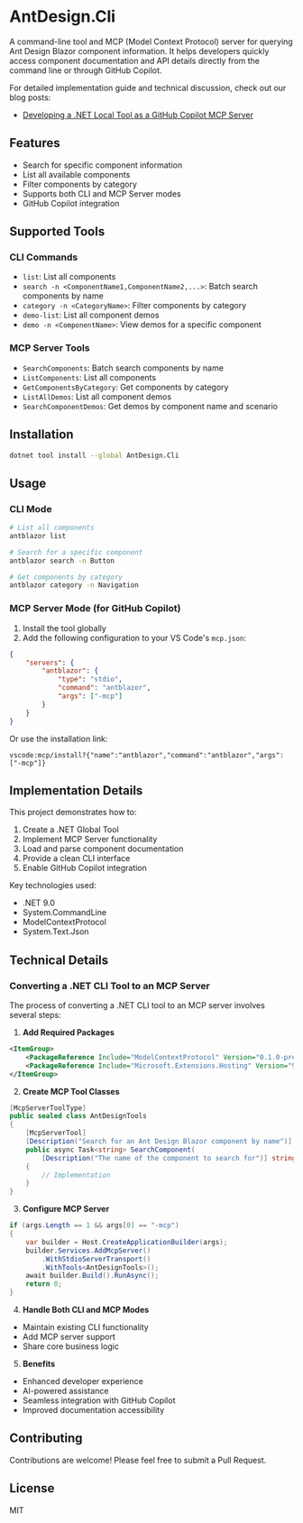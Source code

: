 # AntDesign.Cli

A command-line tool and MCP (Model Context Protocol) server for querying Ant Design Blazor component information. It helps developers quickly access component documentation and API details directly from the command line or through GitHub Copilot.

For detailed implementation guide and technical discussion, check out our blog posts:
- [Developing a .NET Local Tool as a GitHub Copilot MCP Server](docs/en/blog-post.md)

## Features

- Search for specific component information
- List all available components
- Filter components by category
- Supports both CLI and MCP Server modes
- GitHub Copilot integration

## Supported Tools

### CLI Commands

- `list`: List all components
- `search -n <ComponentName1,ComponentName2,...>`: Batch search components by name
- `category -n <CategoryName>`: Filter components by category
- `demo-list`: List all component demos
- `demo -n <ComponentName>`: View demos for a specific component

### MCP Server Tools

- `SearchComponents`: Batch search components by name
- `ListComponents`: List all components
- `GetComponentsByCategory`: Get components by category
- `ListAllDemos`: List all component demos
- `SearchComponentDemos`: Get demos by component name and scenario


## Installation

```bash
dotnet tool install --global AntDesign.Cli
```

## Usage

### CLI Mode

```bash
# List all components
antblazor list

# Search for a specific component
antblazor search -n Button

# Get components by category
antblazor category -n Navigation
```

### MCP Server Mode (for GitHub Copilot)

1. Install the tool globally
2. Add the following configuration to your VS Code's `mcp.json`:

```json
{
    "servers": {
        "antblazor": {
            "type": "stdio",
            "command": "antblazor",
            "args": ["-mcp"]
        }
    }
}
```

Or use the installation link:
```
vscode:mcp/install?{"name":"antblazor","command":"antblazor","args":["-mcp"]}
```

## Implementation Details

This project demonstrates how to:
1. Create a .NET Global Tool
2. Implement MCP Server functionality
3. Load and parse component documentation
4. Provide a clean CLI interface
5. Enable GitHub Copilot integration

Key technologies used:
- .NET 9.0
- System.CommandLine
- ModelContextProtocol
- System.Text.Json

## Technical Details

### Converting a .NET CLI Tool to an MCP Server

The process of converting a .NET CLI tool to an MCP server involves several steps:

1. **Add Required Packages**
```xml
<ItemGroup>
    <PackageReference Include="ModelContextProtocol" Version="0.1.0-preview.12" />
    <PackageReference Include="Microsoft.Extensions.Hosting" Version="9.0.0" />
</ItemGroup>
```

2. **Create MCP Tool Classes**
```csharp
[McpServerToolType]
public sealed class AntDesignTools
{
    [McpServerTool]
    [Description("Search for an Ant Design Blazor component by name")]
    public async Task<string> SearchComponent(
        [Description("The name of the component to search for")] string name)
    {
        // Implementation
    }
}
```

3. **Configure MCP Server**
```csharp
if (args.Length == 1 && args[0] == "-mcp")
{
    var builder = Host.CreateApplicationBuilder(args);
    builder.Services.AddMcpServer()
        .WithStdioServerTransport()
        .WithTools<AntDesignTools>();
    await builder.Build().RunAsync();
    return 0;
}
```

4. **Handle Both CLI and MCP Modes**
- Maintain existing CLI functionality
- Add MCP server support
- Share core business logic

5. **Benefits**
- Enhanced developer experience
- AI-powered assistance
- Seamless integration with GitHub Copilot
- Improved documentation accessibility

## Contributing

Contributions are welcome! Please feel free to submit a Pull Request.

## License

MIT